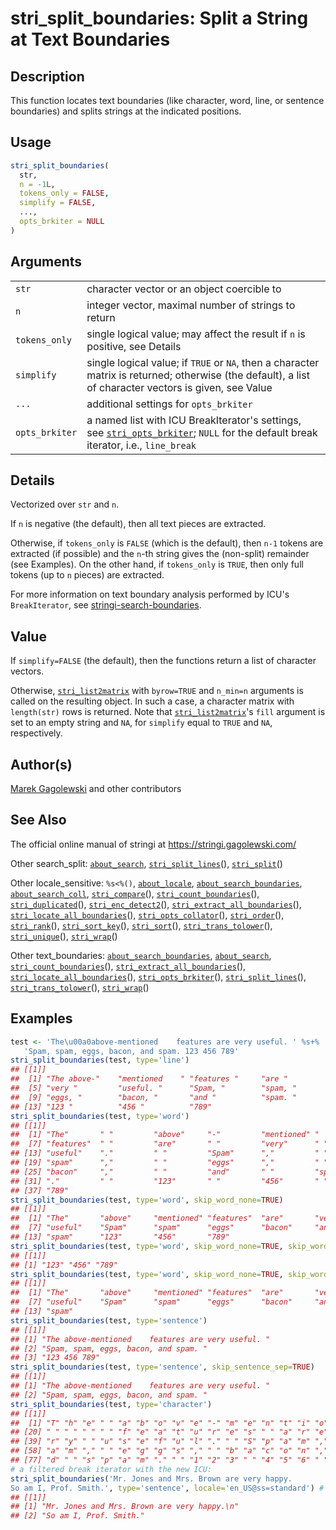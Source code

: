 # stri\_split\_boundaries: Split a String at Text Boundaries

## Description

This function locates text boundaries (like character, word, line, or sentence boundaries) and splits strings at the indicated positions.

## Usage

```r
stri_split_boundaries(
  str,
  n = -1L,
  tokens_only = FALSE,
  simplify = FALSE,
  ...,
  opts_brkiter = NULL
)
```

## Arguments

|                |                                                                                                                                                                                                                            |
|----------------|----------------------------------------------------------------------------------------------------------------------------------------------------------------------------------------------------------------------------|
| `str`          | character vector or an object coercible to                                                                                                                                                                                 |
| `n`            | integer vector, maximal number of strings to return                                                                                                                                                                        |
| `tokens_only`  | single logical value; may affect the result if `n` is positive, see Details                                                                                                                                                |
| `simplify`     | single logical value; if `TRUE` or `NA`, then a character matrix is returned; otherwise (the default), a list of character vectors is given, see Value                                                                     |
| `...`          | additional settings for `opts_brkiter`                                                                                                                                                                                     |
| `opts_brkiter` | a named list with <span class="pkg">ICU</span> BreakIterator\'s settings, see [`stri_opts_brkiter`](https://stringi.gagolewski.com/rapi/stri_opts_brkiter.html); `NULL` for the default break iterator, i.e., `line_break` |

## Details

Vectorized over `str` and `n`.

If `n` is negative (the default), then all text pieces are extracted.

Otherwise, if `tokens_only` is `FALSE` (which is the default), then `n-1` tokens are extracted (if possible) and the `n`-th string gives the (non-split) remainder (see Examples). On the other hand, if `tokens_only` is `TRUE`, then only full tokens (up to `n` pieces) are extracted.

For more information on text boundary analysis performed by <span class="pkg">ICU</span>\'s `BreakIterator`, see [stringi-search-boundaries](../../stringi/help/stringi-search-boundaries.html).

## Value

If `simplify=FALSE` (the default), then the functions return a list of character vectors.

Otherwise, [`stri_list2matrix`](https://stringi.gagolewski.com/rapi/stri_list2matrix.html) with `byrow=TRUE` and `n_min=n` arguments is called on the resulting object. In such a case, a character matrix with `length(str)` rows is returned. Note that [`stri_list2matrix`](https://stringi.gagolewski.com/rapi/stri_list2matrix.html)\'s `fill` argument is set to an empty string and `NA`, for `simplify` equal to `TRUE` and `NA`, respectively.

## Author(s)

[Marek Gagolewski](https://www.gagolewski.com/) and other contributors

## See Also

The official online manual of <span class="pkg">stringi</span> at <https://stringi.gagolewski.com/>

Other search\_split: [`about_search`](https://stringi.gagolewski.com/rapi/about_search.html), [`stri_split_lines`](https://stringi.gagolewski.com/rapi/stri_split_lines.html)(), [`stri_split`](https://stringi.gagolewski.com/rapi/stri_split.html)()

Other locale\_sensitive: `%s<%()`, [`about_locale`](https://stringi.gagolewski.com/rapi/about_locale.html), [`about_search_boundaries`](https://stringi.gagolewski.com/rapi/about_search_boundaries.html), [`about_search_coll`](https://stringi.gagolewski.com/rapi/about_search_coll.html), [`stri_compare`](https://stringi.gagolewski.com/rapi/stri_compare.html)(), [`stri_count_boundaries`](https://stringi.gagolewski.com/rapi/stri_count_boundaries.html)(), [`stri_duplicated`](https://stringi.gagolewski.com/rapi/stri_duplicated.html)(), [`stri_enc_detect2`](https://stringi.gagolewski.com/rapi/stri_enc_detect2.html)(), [`stri_extract_all_boundaries`](https://stringi.gagolewski.com/rapi/stri_extract_all_boundaries.html)(), [`stri_locate_all_boundaries`](https://stringi.gagolewski.com/rapi/stri_locate_all_boundaries.html)(), [`stri_opts_collator`](https://stringi.gagolewski.com/rapi/stri_opts_collator.html)(), [`stri_order`](https://stringi.gagolewski.com/rapi/stri_order.html)(), [`stri_rank`](https://stringi.gagolewski.com/rapi/stri_rank.html)(), [`stri_sort_key`](https://stringi.gagolewski.com/rapi/stri_sort_key.html)(), [`stri_sort`](https://stringi.gagolewski.com/rapi/stri_sort.html)(), [`stri_trans_tolower`](https://stringi.gagolewski.com/rapi/stri_trans_tolower.html)(), [`stri_unique`](https://stringi.gagolewski.com/rapi/stri_unique.html)(), [`stri_wrap`](https://stringi.gagolewski.com/rapi/stri_wrap.html)()

Other text\_boundaries: [`about_search_boundaries`](https://stringi.gagolewski.com/rapi/about_search_boundaries.html), [`about_search`](https://stringi.gagolewski.com/rapi/about_search.html), [`stri_count_boundaries`](https://stringi.gagolewski.com/rapi/stri_count_boundaries.html)(), [`stri_extract_all_boundaries`](https://stringi.gagolewski.com/rapi/stri_extract_all_boundaries.html)(), [`stri_locate_all_boundaries`](https://stringi.gagolewski.com/rapi/stri_locate_all_boundaries.html)(), [`stri_opts_brkiter`](https://stringi.gagolewski.com/rapi/stri_opts_brkiter.html)(), [`stri_split_lines`](https://stringi.gagolewski.com/rapi/stri_split_lines.html)(), [`stri_trans_tolower`](https://stringi.gagolewski.com/rapi/stri_trans_tolower.html)(), [`stri_wrap`](https://stringi.gagolewski.com/rapi/stri_wrap.html)()

## Examples




```r
test <- 'The\u00a0above-mentioned    features are very useful. ' %s+%
   'Spam, spam, eggs, bacon, and spam. 123 456 789'
stri_split_boundaries(test, type='line')
## [[1]]
##  [1] "The above-"    "mentioned    " "features "     "are "         
##  [5] "very "         "useful. "      "Spam, "        "spam, "       
##  [9] "eggs, "        "bacon, "       "and "          "spam. "       
## [13] "123 "          "456 "          "789"
stri_split_boundaries(test, type='word')
## [[1]]
##  [1] "The"       " "         "above"     "-"         "mentioned" "    "     
##  [7] "features"  " "         "are"       " "         "very"      " "        
## [13] "useful"    "."         " "         "Spam"      ","         " "        
## [19] "spam"      ","         " "         "eggs"      ","         " "        
## [25] "bacon"     ","         " "         "and"       " "         "spam"     
## [31] "."         " "         "123"       " "         "456"       " "        
## [37] "789"
stri_split_boundaries(test, type='word', skip_word_none=TRUE)
## [[1]]
##  [1] "The"       "above"     "mentioned" "features"  "are"       "very"     
##  [7] "useful"    "Spam"      "spam"      "eggs"      "bacon"     "and"      
## [13] "spam"      "123"       "456"       "789"
stri_split_boundaries(test, type='word', skip_word_none=TRUE, skip_word_letter=TRUE)
## [[1]]
## [1] "123" "456" "789"
stri_split_boundaries(test, type='word', skip_word_none=TRUE, skip_word_number=TRUE)
## [[1]]
##  [1] "The"       "above"     "mentioned" "features"  "are"       "very"     
##  [7] "useful"    "Spam"      "spam"      "eggs"      "bacon"     "and"      
## [13] "spam"
stri_split_boundaries(test, type='sentence')
## [[1]]
## [1] "The above-mentioned    features are very useful. "
## [2] "Spam, spam, eggs, bacon, and spam. "              
## [3] "123 456 789"
stri_split_boundaries(test, type='sentence', skip_sentence_sep=TRUE)
## [[1]]
## [1] "The above-mentioned    features are very useful. "
## [2] "Spam, spam, eggs, bacon, and spam. "
stri_split_boundaries(test, type='character')
## [[1]]
##  [1] "T" "h" "e" " " "a" "b" "o" "v" "e" "-" "m" "e" "n" "t" "i" "o" "n" "e" "d"
## [20] " " " " " " " " "f" "e" "a" "t" "u" "r" "e" "s" " " "a" "r" "e" " " "v" "e"
## [39] "r" "y" " " "u" "s" "e" "f" "u" "l" "." " " "S" "p" "a" "m" "," " " "s" "p"
## [58] "a" "m" "," " " "e" "g" "g" "s" "," " " "b" "a" "c" "o" "n" "," " " "a" "n"
## [77] "d" " " "s" "p" "a" "m" "." " " "1" "2" "3" " " "4" "5" "6" " " "7" "8" "9"
# a filtered break iterator with the new ICU:
stri_split_boundaries('Mr. Jones and Mrs. Brown are very happy.
So am I, Prof. Smith.', type='sentence', locale='en_US@ss=standard') # ICU >= 56 only
## [[1]]
## [1] "Mr. Jones and Mrs. Brown are very happy.\n"
## [2] "So am I, Prof. Smith."
```
